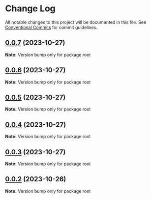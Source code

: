 # Change Log

All notable changes to this project will be documented in this file.
See [Conventional Commits](https://conventionalcommits.org) for commit guidelines.

## [0.0.7](https://github.com/wyh741953737/newSource/compare/v0.0.6...v0.0.7) (2023-10-27)

**Note:** Version bump only for package root





## [0.0.6](https://github.com/wyh741953737/newSource/compare/v0.0.5...v0.0.6) (2023-10-27)

**Note:** Version bump only for package root





## [0.0.5](https://github.com/wyh741953737/newSource/compare/v0.0.4...v0.0.5) (2023-10-27)

**Note:** Version bump only for package root





## [0.0.4](https://github.com/wyh741953737/newSource/compare/v0.0.3...v0.0.4) (2023-10-27)

**Note:** Version bump only for package root





## [0.0.3](https://github.com/wyh741953737/newSource/compare/v0.0.2...v0.0.3) (2023-10-27)

**Note:** Version bump only for package root





## [0.0.2](https://github.com/wyh741953737/newSource/compare/v0.0.1...v0.0.2) (2023-10-26)

**Note:** Version bump only for package root
